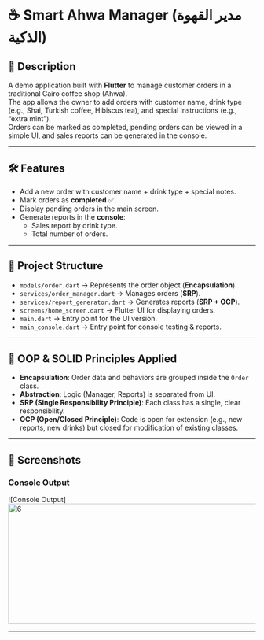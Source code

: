  # ☕ Smart Ahwa Manager (مدير القهوة الذكية)

## 📌 Description
A demo application built with **Flutter** to manage customer orders in a traditional Cairo coffee shop (Ahwa).  
The app allows the owner to add orders with customer name, drink type (e.g., Shai, Turkish coffee, Hibiscus tea), and special instructions (e.g., “extra mint”).  
Orders can be marked as completed, pending orders can be viewed in a simple UI, and sales reports can be generated in the console.

---

## 🛠️ Features
- Add a new order with customer name + drink type + special notes.
- Mark orders as **completed** ✅.
- Display pending orders in the main screen.
- Generate reports in the **console**:
  - Sales report by drink type.
  - Total number of orders.

---

## 📂 Project Structure
- `models/order.dart` → Represents the order object (**Encapsulation**).
- `services/order_manager.dart` → Manages orders (**SRP**).
- `services/report_generator.dart` → Generates reports (**SRP + OCP**).
- `screens/home_screen.dart` → Flutter UI for displaying orders.
- `main.dart` → Entry point for the UI version.
- `main_console.dart` → Entry point for console testing & reports.

---

## 🎯 OOP & SOLID Principles Applied
- **Encapsulation**: Order data and behaviors are grouped inside the `Order` class.  
- **Abstraction**: Logic (Manager, Reports) is separated from UI.  
- **SRP (Single Responsibility Principle)**: Each class has a single, clear responsibility.  
- **OCP (Open/Closed Principle)**: Code is open for extension (e.g., new reports, new drinks) but closed for modification of existing classes.  

---

## 📸 Screenshots
 ### Console Output
![Console Output]<img width="1005" height="245" alt="6" src="https://github.com/user-attachments/assets/1a4c90cd-70c4-4c75-b955-ac75d9ade363" />

---

